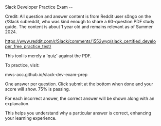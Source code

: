 Slack Developer Practice Exam --

Credit: All question and answer content is from Reddit user s0ngo on the r/Slack subreddit, who was kind enough to share a 60-question PDF study guide. The content is about 1 year old and remains relevant as of Summer 2024.

https://www.reddit.com/r/Slack/comments/1553wyq/slack_certified_developer_free_practice_test/

This tool is merely a 'quiz' against the PDF.

To practice, visit:

mws-acc.github.io/slack-dev-exam-prep

One answer per question.
Click submit at the bottom when done and your score will show. 75% is passing.

For each incorrect answer, the correct answer will be shown along with an explanation. 

This helps you understand why a particular answer is correct, enhancing your learning experience.

